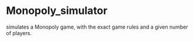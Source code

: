 # Monopoly_simulator
simulates a Monopoly game, with the exact game rules and a given number of players.
